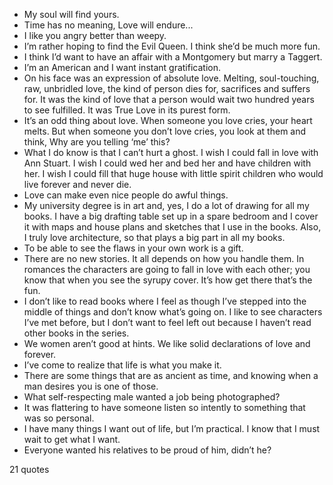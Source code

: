  - My soul will find yours.
 - Time has no meaning, Love will endure...
 - I like you angry better than weepy.
 - I’m rather hoping to find the Evil Queen. I think she’d be much more fun.
 - I think I’d want to have an affair with a Montgomery but marry a Taggert.
 - I’m an American and I want instant gratification.
 - On his face was an expression of absolute love. Melting, soul-touching, raw, unbridled love, the kind of person dies for, sacrifices and suffers for. It was the kind of love that a person would wait two hundred years to see fulfilled. It was True Love in its purest form.
 - It’s an odd thing about love. When someone you love cries, your heart melts. But when someone you don’t love cries, you look at them and think, Why are you telling ‘me’ this?
 - What I do know is that I can’t hurt a ghost. I wish I could fall in love with Ann Stuart. I wish I could wed her and bed her and have children with her. I wish I could fill that huge house with little spirit children who would live forever and never die.
 - Love can make even nice people do awful things.
 - My university degree is in art and, yes, I do a lot of drawing for all my books. I have a big drafting table set up in a spare bedroom and I cover it with maps and house plans and sketches that I use in the books. Also, I truly love architecture, so that plays a big part in all my books.
 - To be able to see the flaws in your own work is a gift.
 - There are no new stories. It all depends on how you handle them. In romances the characters are going to fall in love with each other; you know that when you see the syrupy cover. It’s how get there that’s the fun.
 - I don’t like to read books where I feel as though I’ve stepped into the middle of things and don’t know what’s going on. I like to see characters I’ve met before, but I don’t want to feel left out because I haven’t read other books in the series.
 - We women aren’t good at hints. We like solid declarations of love and forever.
 - I’ve come to realize that life is what you make it.
 - There are some things that are as ancient as time, and knowing when a man desires you is one of those.
 - What self-respecting male wanted a job being photographed?
 - It was flattering to have someone listen so intently to something that was so personal.
 - I have many things I want out of life, but I’m practical. I know that I must wait to get what I want.
 - Everyone wanted his relatives to be proud of him, didn’t he?

21 quotes
